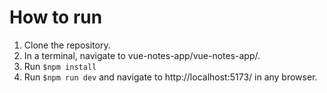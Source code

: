 # How to run
1. Clone the repository.
2. In a terminal, navigate to vue-notes-app/vue-notes-app/.
3. Run ```$npm install```
4. Run ```$npm run dev``` and navigate to http://localhost:5173/ in any browser.
